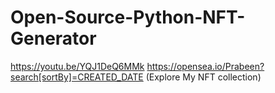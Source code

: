 # Open-Source-Python-NFT-Generator
https://youtu.be/YQJ1DeQ6MMk
https://opensea.io/Prabeen?search[sortBy]=CREATED_DATE (Explore My NFT collection)
